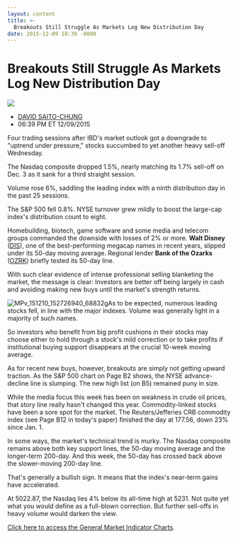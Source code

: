 ```yaml
---
layout: content
title: >-
  Breakouts Still Struggle As Markets Log New Distribution Day
date: 2015-12-09 18:39 -0800
---
```



Breakouts Still Struggle As Markets Log New Distribution Day
=============================================================


![](https://www.investors.com/wp-content/themes/ibd/dist/images/ibd-placeholder.png)

* [DAVID SAITO-CHUNG](https://www.investors.com/author/chungd/ "Posts by DAVID SAITO-CHUNG")
* 06:39 PM ET 12/09/2015




Four trading sessions after IBD's market outlook got a downgrade to "uptrend under pressure," stocks succumbed to yet another heavy sell-off Wednesday.


The Nasdaq composite dropped 1.5%, nearly matching its 1.7% sell-off on Dec. 3 as it sank for a third straight session.


Volume rose 6%, saddling the leading index with a ninth distribution day in the past 25 sessions.


The S&P 500 fell 0.8%. NYSE turnover grew mildly to boost the large-cap index's distribution count to eight.


Homebuilding, biotech, game software and some media and telecom groups commanded the downside with losses of 2% or more. **Walt Disney** ([DIS](https://research.investors.com/quote.aspx?symbol=DIS)), one of the best-performing megacap names in recent years, slipped under its 50-day moving average. Regional lender **Bank of the Ozarks** ([OZRK](https://research.investors.com/quote.aspx?symbol=OZRK)) briefly tested its 50-day line.


With such clear evidence of intense professional selling blanketing the market, the message is clear: Investors are better off being largely in cash and avoiding making new buys until the market's strength returns.


![MPv_151210_152726940_68832g](https://www.investors.com/wp-content/uploads/2015/12/MPv_151210_152726940_68832g.gif)As to be expected, numerous leading stocks fell, in line with the major indexes. Volume was generally light in a majority of such names.


So investors who benefit from big profit cushions in their stocks may choose either to hold through a stock's mild correction or to take profits if institutional buying support disappears at the crucial 10-week moving average.


As for recent new buys, however, breakouts are simply not getting upward traction. As the S&P 500 chart on Page B2 shows, the NYSE advance-decline line is slumping. The new high list (on B5) remained puny in size.


While the media focus this week has been on weakness in crude oil prices, that story line really hasn't changed this year. Commodity-linked stocks have been a sore spot for the market. The Reuters/Jefferies CRB commodity index (see Page B12 in today's paper) finished the day at 177.56, down 23% since Jan. 1.


In some ways, the market's technical trend is murky. The Nasdaq composite remains above both key support lines, the 50-day moving average and the longer-term 200-day. And this week, the 50-day has crossed back above the slower-moving 200-day line.


That's generally a bullish sign. It means that the index's near-term gains have accelerated.


At 5022.87, the Nasdaq lies 4% below its all-time high at 5231. Not quite yet what you would define as a full-blown correction. But further sell-offs in heavy volume would darken the view.


[Click here to access the General Market Indicator Charts](https://www.investors.com/pdf/GMI_121015.pdf).




